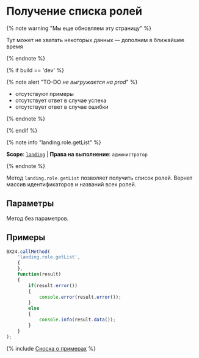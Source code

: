 # Получение списка ролей

{% note warning "Мы еще обновляем эту страницу" %}

Тут может не хватать некоторых данных — дополним в ближайшее время

{% endnote %}

{% if build == 'dev' %}

{% note alert "TO-DO _не выгружается на prod_" %}

- отсутствуют примеры
- отсутствует ответ в случае успеха
- отсутствует ответ в случае ошибки

{% endnote %}

{% endif %}

{% note info "landing.role.getList" %}

**Scope**: [`landing`](../../../scopes/permissions.md) | **Права на выполнение**: `администратор`

{% endnote %}

Метод `landing.role.getList` позволяет получить список ролей. Вернет массив идентификаторов и названий всех ролей.

## Параметры

Метод без параметров.

## Примеры

```js
BX24.callMethod(
    'landing.role.getList',
    {
    },
    function(result)
    {
        if(result.error())
        {
            console.error(result.error());
        }
        else
        {
            console.info(result.data());
        }
    }
);
```

{% include [Сноска о примерах](../../../../_includes/examples.md) %}